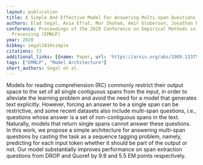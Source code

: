 ```yaml
---
layout: publication
title: A Simple And Effective Model For Answering Multi-span Questions
authors: Elad Segal, Avia Efrat, Mor Shoham, Amir Globerson, Jonathan Berant
conference: Proceedings of the 2020 Conference on Empirical Methods in Natural Language
  Processing (EMNLP)
year: 2020
bibkey: segal2019simple
citations: 72
additional_links: [{name: Paper, url: 'https://arxiv.org/abs/1909.13375'}]
tags: ["EMNLP", "Model Architecture"]
short_authors: Segal et al.
---
```

Models for reading comprehension (RC) commonly restrict their output space to
the set of all single contiguous spans from the input, in order to alleviate
the learning problem and avoid the need for a model that generates text
explicitly. However, forcing an answer to be a single span can be restrictive,
and some recent datasets also include multi-span questions, i.e., questions
whose answer is a set of non-contiguous spans in the text. Naturally, models
that return single spans cannot answer these questions. In this work, we
propose a simple architecture for answering multi-span questions by casting the
task as a sequence tagging problem, namely, predicting for each input token
whether it should be part of the output or not. Our model substantially
improves performance on span extraction questions from DROP and Quoref by 9.9
and 5.5 EM points respectively.